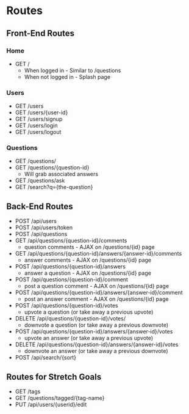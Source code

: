 # Routes
## Front-End Routes
### Home
- GET /
  - When logged in - Similar to /questions
  - When not logged in - Splash page
### Users
- GET /users
- GET /users/{user-id}
- GET /users/signup
- GET /users/login
- GET /users/logout
### Questions
- GET /questions/
- GET /questions/{question-id}
  - Will grab associated answers
- GET /questions/ask
- GET /search?q={the-question}

## Back-End Routes
- POST /api/users
- POST /api/users/token
- POST /api/questions
- GET /api/questions/{question-id}/comments
  - question comments - AJAX on /questions/{id} page
- GET /api/questions/{question-id}/answers/{answer-id}/comments
  - answer comments - AJAX on /questions/{id} page
- POST /api/questions/{question-id}/answers
  - answer a question - AJAX on /questions/{id} page
- POST /api/questions/{question-id}/comment
  - post a question comment - AJAX on /questions/{id} page
- POST /api/questions/{question-id}/answers/{answer-id}/comment
  - post an answer comment - AJAX on /questions/{id} page
- POST /api/questions/{question-id}/votes
  - upvote a question (or take away a previous upvote)
- DELETE /api/questions/{question-id}/votes/
  - downvote a question (or take away a previous downvote)
- POST /api/questions/{question-id}/answers/{answer-id}/votes
  - upvote an answer (or take away a previous upvote)
- DELETE /api/questions/{question-id}/answers/{answer-id}/votes
  - downvote an answer (or take away a previous downvote)
- POST /api/search/{sort}

## Routes for Stretch Goals
- GET /tags
- GET /questions/tagged/{tag-name}
- PUT /api/users/{userid}/edit